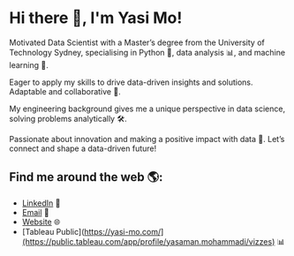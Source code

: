 # Hi there 👋, I'm Yasi Mo!

Motivated Data Scientist with a Master’s degree from the University of Technology Sydney, specialising in Python 🐍, data analysis 📊, and machine learning 🤖.

Eager to apply my skills to drive data-driven insights and solutions. Adaptable and collaborative 🤝.

My engineering background gives me a unique perspective in data science, solving problems analytically 🛠️.

Passionate about innovation and making a positive impact with data 🌟. Let’s connect and shape a data-driven future!

## Find me around the web 🌎:
- [LinkedIn](www.linkedin.com/in/yasi-mo) 🔗
- [Email](JYasimo@gmail.com) 📧
- [Website](https://yasi-mo.com/) 🌐
- [Tableau Public](https://yasi-mo.com/](https://public.tableau.com/app/profile/yasaman.mohammadi/vizzes) 📊
